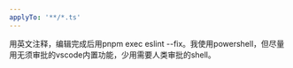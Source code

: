 ```yaml
---
applyTo: '**/*.ts'
---
```

用英文注释，编辑完成后用pnpm exec eslint --fix。我使用powershell，但尽量用无须审批的vscode内置功能，少用需要人类审批的shell。